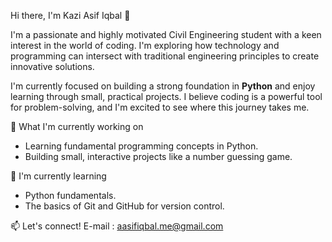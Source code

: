 Hi there, I'm Kazi Asif Iqbal 👋

I'm a passionate and highly motivated Civil Engineering student with a keen interest in the world of coding. I'm exploring how technology and programming can intersect with traditional engineering principles to create innovative solutions.

I'm currently focused on building a strong foundation in **Python** and enjoy learning through small, practical projects. I believe coding is a powerful tool for problem-solving, and I'm excited to see where this journey takes me.


🔭 What I'm currently working on
* Learning fundamental programming concepts in Python.
* Building small, interactive projects like a number guessing game.

🌱 I'm currently learning
* Python fundamentals.
* The basics of Git and GitHub for version control.

📫 Let's connect!
E-mail : aasifiqbal.me@gmail.com
